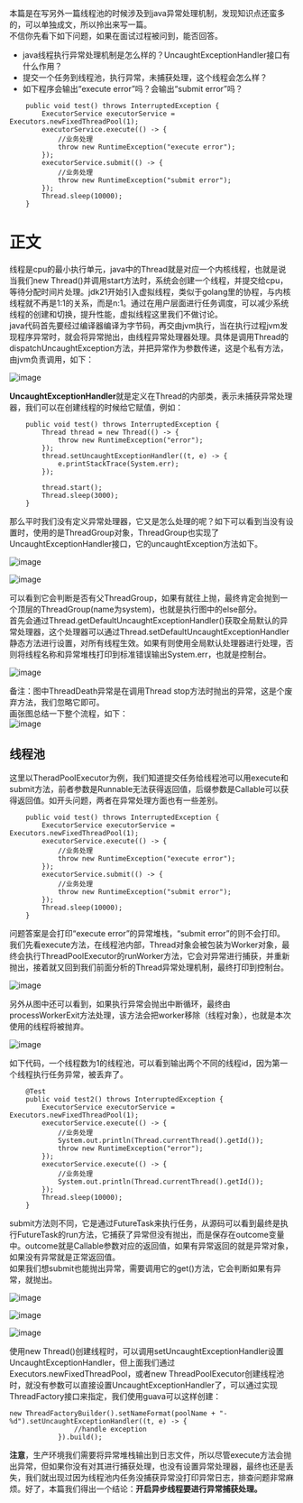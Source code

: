 本篇是在写另外一篇线程池的时候涉及到java异常处理机制，发现知识点还蛮多的，可以单独成文，所以拎出来写一篇。   
不信你先看下如下问题，如果在面试过程被问到，能否回答。   
- java线程执行异常处理机制是怎么样的？UncaughtExceptionHandler接口有什么作用？  
- 提交一个任务到线程池，执行异常，未捕获处理，这个线程会怎么样？ 
- 如下程序会输出“execute error”吗？会输出“submit error”吗？    
```
	public void test() throws InterruptedException {
		ExecutorService executorService = Executors.newFixedThreadPool(1);
		executorService.execute(() -> {
			//业务处理
			throw new RuntimeException("execute error");
		});
		executorService.submit(() -> {
			//业务处理
			throw new RuntimeException("submit error");
		});
		Thread.sleep(10000);		
	}
```

# 正文
线程是cpu的最小执行单元，java中的Thread就是对应一个内核线程，也就是说当我们new Thread()并调用start方法时，系统会创建一个线程，并提交给cpu，等待分配时间片处理。jdk21开始引入虚拟线程，类似于golang里的协程，与内核线程就不再是1:1的关系，而是n:1。通过在用户层面进行任务调度，可以减少系统线程的创建和切换，提升性能，虚拟线程这里我们不做讨论。   
java代码首先要经过编译器编译为字节码，再交由jvm执行，当在执行过程jvm发现程序异常时，就会将异常抛出，由线程异常处理器处理。具体是调用Thread的dispatchUncaughtException方法，并把异常作为参数传递，这是个私有方法，由jvm负责调用，如下：   

![image](1)     

**UncaughtExceptionHandler**就是定义在Thread的内部类，表示未捕获异常处理器，我们可以在创建线程的时候给它赋值，例如：   
```
	public void test() throws InterruptedException {
		Thread thread = new Thread(() -> {
			throw new RuntimeException("error");
		});
		thread.setUncaughtExceptionHandler((t, e) -> {
			e.printStackTrace(System.err);
		});

		thread.start();
		Thread.sleep(3000);
	}
```
那么平时我们没有定义异常处理器，它又是怎么处理的呢？如下可以看到当没有设置时，使用的是ThreadGroup对象，ThreadGroup也实现了UncaughtExceptionHandler接口，它的uncaughtException方法如下。   

![image](2)   

![image](3)  

可以看到它会判断是否有父ThreadGroup，如果有就往上抛，最终肯定会抛到一个顶层的ThreadGroup(name为system)，也就是执行图中的else部分。   
首先会通过Thread.getDefaultUncaughtExceptionHandler()获取全局默认的异常处理器，这个处理器可以通过Thread.setDefaultUncaughtExceptionHandler静态方法进行设置，对所有线程生效。如果有则使用全局默认处理器进行处理，否则将线程名称和异常堆栈打印到标准错误输出System.err，也就是控制台。   

![image](4)    

备注：图中ThreadDeath异常是在调用Thread stop方法时抛出的异常，这是个废弃方法，我们忽略它即可。   
画张图总结一下整个流程，如下：   
![image](5)     

## 线程池    
这里以TheradPoolExecutor为例，我们知道提交任务给线程池可以用execute和submit方法，前者参数是Runnable无法获得返回值，后缀参数是Callable可以获得返回值。如开头问题，两者在异常处理方面也有一些差别。    
```
	public void test() throws InterruptedException {
		ExecutorService executorService = Executors.newFixedThreadPool(1);
		executorService.execute(() -> {
			//业务处理
			throw new RuntimeException("execute error");
		});
		executorService.submit(() -> {
			//业务处理
			throw new RuntimeException("submit error");
		});
		Thread.sleep(10000);		
	}
```
问题答案是会打印“execute error”的异常堆栈，“submit error”的则不会打印。   
我们先看execute方法，在线程池内部，Thread对象会被包装为Worker对象，最终会执行ThreadPoolExecutor的runWorker方法，它会对异常进行捕获，并重新抛出，接着就又回到我们前面分析的Thread异常处理机制，最终打印到控制台。     

![image](6)     

另外从图中还可以看到，如果执行异常会抛出中断循环，最终由processWorkerExit方法处理，该方法会把worker移除（线程对象），也就是本次使用的线程将被抛弃。

![image](7)    

如下代码，一个线程数为1的线程池，可以看到输出两个不同的线程id，因为第一个线程执行任务异常，被丢弃了。    
```    
	@Test    
	public void test2() throws InterruptedException {     
		ExecutorService executorService = Executors.newFixedThreadPool(1);    
		executorService.execute(() -> {    
			//业务处理    
			System.out.println(Thread.currentThread().getId());   
			throw new RuntimeException("error");   
		});
		executorService.execute(() -> {
			//业务处理
			System.out.println(Thread.currentThread().getId());
		});
		Thread.sleep(10000);		
	}
```

submit方法则不同，它是通过FutureTask来执行任务，从源码可以看到最终是执行FutureTask的run方法，它捕获了异常但没有抛出，而是保存在outcome变量中。outcome就是Callable参数对应的返回值，如果有异常返回的就是异常对象，如果没有异常就是正常返回值。    
如果我们想submit也能抛出异常，需要调用它的get()方法，它会判断如果有异常，就抛出。   

![image](8)

![image](9)

![image](10)

使用new Thread()创建线程时，可以调用setUncaughtExceptionHandler设置UncaughtExceptionHandler，但上面我们通过Executors.newFixedThreadPool，或者new ThreadPoolExecutor创建线程池时，就没有参数可以直接设置UncaughtExceptionHandler了，可以通过实现ThreadFactory接口来指定，我们使用guava可以这样创建：     
```
new ThreadFactoryBuilder().setNameFormat(poolName + "-%d").setUncaughtExceptionHandler((t, e) -> {
				//handle exception		
			}).build();
```    

**注意**，生产环境我们需要将异常堆栈输出到日志文件，所以尽管execute方法会抛出异常，但如果你没有对其进行捕获处理，也没有设置异常处理器，最终也还是丢失，我们就出现过因为线程池内任务没捕获异常没打印异常日志，排查问题非常麻烦。好了，本篇我们得出一个结论：**开启异步线程要进行异常捕获处理。**      
